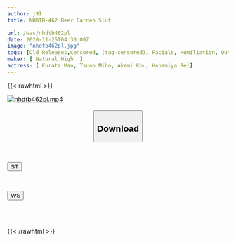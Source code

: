 ```yaml
---
author: j91
title: NHDTB-462 Beer Garden Slut

url: /was/nhdtb462pl
date: 2020-11-25T04:30:00Z
image: "nhdtb462pl.jpg"
tags: [Old Releases,Censored, (tag-censored), Facials, Humiliation, Outdoors, Squirting]
maker: [ Natural High  ]
actress: [ Kurata Mao, Tsuno Miho, Akemi Kou, Hanamiya Rei]
---
```



{{< rawhtml >}}

<div class="video" data-videoid="Q2wm0wz6ZoF00qy">
    <a href="javascript:;">
        <img src="/was/nhdtb462pl/nhdtb462pl.jpg" width="WIDTH" height="HEIGHT" alt="nhdtb462pl.mp4" loading="lazy">
    </a>
</div>

<script type="text/javascript" src="https://j91.asia/asset/on-demand-st.js"></script>

<br>
  <link rel="stylesheet" href="https://j91.asia/asset/bs5.css">
  
  <center>
  <button class="btn btn-primary" type="button" data-bs-toggle="collapse" data-bs-target=".multi-collapse" aria-expanded="false" aria-controls="multiCollapseExample1 multiCollapseExample2"><h2>Download</h2></button></center>
</p>
<div class="row">
  <div class="col">
    <div class="collapse multi-collapse" id="multiCollapseExample1">
      <div class="card card-body">
	      	      <br>
<div class="buttons">  
<p><a href="https://streamtape.to/v/Q2wm0wz6ZoF00qy" target="_blank"><button class="btn-hover color-3"><i class="fa fa-download"></i> ST</button></a></p></div>
    </div>
  </div>
</div>
  <div class="col">
    <div class="collapse multi-collapse" id="multiCollapseExample2">
      <div class="card card-body">
	      <br>
<div class="buttons">
<p><a href="https://wolfstream.tv/bc5odl6sxo9e" target="_blank"><button class="btn-hover color-8"><i class="fa fa-download"></i> WS</button></a></p></div>
<br><br>
      </div>
    </div>
  </div>
</div>

{{< /rawhtml >}}
